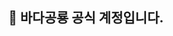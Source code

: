 ## 👋 바다공룡 공식 계정입니다.

<!---
Dinosea-help/Dinosea-help is a ✨ special ✨ repository because its `README.md` (this file) appears on your GitHub profile.
You can click the Preview link to take a look at your changes.
--->
